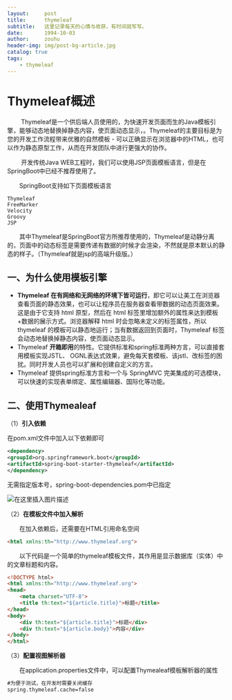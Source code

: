 ```yaml
---
layout:     post
title:      thymeleaf
subtitle:   这里记录每天的心情与收获，有时间就写写。
date:       1994-10-03
author:     zouhu
header-img: img/post-bg-article.jpg
catalog: true
tags:
    - thymeleaf
---
```


# Thymeleaf概述

  &emsp;&emsp; Thymeleaf是一个供后端人员使用的，为快速开发页面而生的Java模板引擎，能够动态地替换掉静态内容，使页面动态显示，。Thymeleaf的主要目标是为您的开发工作流程带来优雅的自然模板 - 可以正确显示在浏览器中的HTML，也可以作为静态原型工作，从而在开发团队中进行更强大的协作。 

&emsp;&emsp; 开发传统Java WEB工程时，我们可以使用JSP页面模板语言，但是在SpringBoot中已经不推荐使用了。

&emsp;&emsp;SpringBoot支持如下页面模板语言

```
Thymeleaf
FreeMarker
Velocity
Groovy
JSP
```

&emsp;&emsp;其中Thymeleaf是SpringBoot官方所推荐使用的，Thymeleaf是动静分离的，页面中的动态标签是需要传递有数据的时候才会渲染，不然就是原本默认的静态的样子。（Thymeleaf就是jsp的高端升级版。）

## 一、为什么使用模板引擎

- **Thymeleaf 在有网络和无网络的环境下皆可运行**，即它可以让美工在浏览器查看页面的静态效果，也可以让程序员在服务器查看带数据的动态页面效果。这是由于它支持 html 原型，然后在 html 标签里增加额外的属性来达到模板+数据的展示方式。浏览器解释 html 时会忽略未定义的标签属性，所以 thymeleaf 的模板可以静态地运行；当有数据返回到页面时，Thymeleaf 标签会动态地替换掉静态内容，使页面动态显示。
- Thymeleaf **开箱即用**的特性。它提供标准和spring标准两种方言，可以直接套用模板实现JSTL、 OGNL表达式效果，避免每天套模板、该jstl、改标签的困扰。同时开发人员也可以扩展和创建自定义的方言。
- Thymeleaf 提供spring标准方言和一个与 SpringMVC 完美集成的可选模块，可以快速的实现表单绑定、属性编辑器、国际化等功能。

## 二、使用Thymealeaf

（1）**引入依赖**

在pom.xml文件中加入以下依赖即可

```xml
<dependency>
<groupId>org.springframework.boot</groupId>
<artifactId>spring-boot-starter-thymeleaf</artifactId>
</dependency>
```

无需指定版本号，spring-boot-dependencies.pom中已指定

![在这里插入图片描述](https://img-blog.csdnimg.cn/2021070220213388.png)


（2）**在模板文件中加入解析**

&emsp;&emsp;在加入依赖后，还需要在HTML引用命名空间

```html
<html xmlns:th="http://www.thymeleaf.org">
```

&emsp;&emsp;以下代码是一个简单的thymeleaf模板文件，其作用是显示数据库（实体）中的文章标题和内容。

```html
<!DOCTYPE html>
<html xmlns:th="http://www.thymeleaf.org">
<head>
    <meta charset="UTF-8">
    <title th:text="${article.title}">标题</title>
</head>
<body>
    <div th:text="${article.title}">标题</div>
    <div th:text="${article.body}">内容</div>
</body>
</html>
```

（3）**配置视图解析器**

&emsp;&emsp;在application.properties文件中，可以配置Thymealeaf模板解析器的属性

```xml
#为便于测试，在开发时需要关闭缓存
spring.thymeleaf.cache=false
```